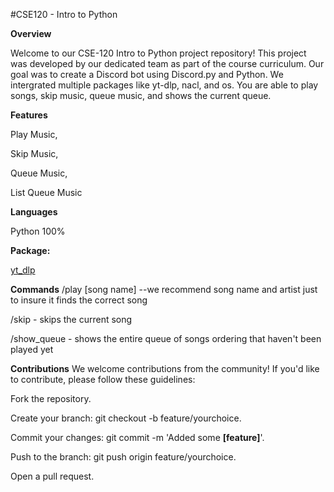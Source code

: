 #CSE120 - Intro to Python

**Overview**  

Welcome to our CSE-120 Intro to Python project repository! This project was developed by our dedicated team as part of the course curriculum. Our goal was to create a Discord bot using Discord.py and Python. We intergrated multiple packages like yt-dlp, nacl, and os. You are able to play songs, skip music, queue music, and shows the current queue.  


**Features**  

Play Music,  

Skip Music,  

Queue Music,  

List Queue Music  


**Languages**  

Python 100%  

**Package:**  

[yt_dlp](https://github.com/yt-dlp/yt-dlp)




**Commands**
/play [song name] --we recommend song name and artist just to insure it finds the correct song  

/skip - skips the current song  

/show_queue - shows the entire queue of songs ordering that haven't been played yet  



**Contributions**
We welcome contributions from the community! If you'd like to contribute, please follow these guidelines:  

Fork the repository.  

Create your branch: git checkout -b feature/yourchoice.  

Commit your changes: git commit -m 'Added some **[feature]**'.  

Push to the branch: git push origin feature/yourchoice.  

Open a pull request.  

